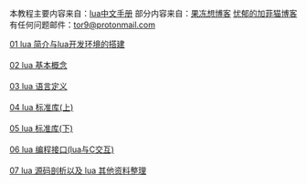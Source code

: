 本教程主要内容来自：[lua中文手册](http://cloudwu.github.io/lua53doc/manual.html)
部分内容来自：[果冻想博客](http://www.jellythink.com) [忧郁的加菲猫博客](http://www.cnblogs.com/whiteyun/archive/2009/08/10/1542913.html) 
有任何问题邮件：tor9@protonmail.com

[01 lua 简介与lua开发环境的搭建](luamd/01.md)<br><br>
[02 lua 基本概念](luamd/02.md)<br><br>
[03 lua 语言定义](luamd/03.md)<br><br>
[04 lua 标准库(上)](luamd/04.md)<br><br>
[05 lua 标准库(下)](luamd/05.md)<br><br>
[06 lua 编程接口(lua与C交互)](luamd/06.md)<br><br>
[07 lua 源码剖析以及 lua 其他资料整理](luamd/07.md)<br><br>
